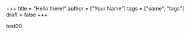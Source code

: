 +++
title = "Hello there!"
author = ["Your Name"]
tags = ["some", "tags"]
draft = false
+++

test00

